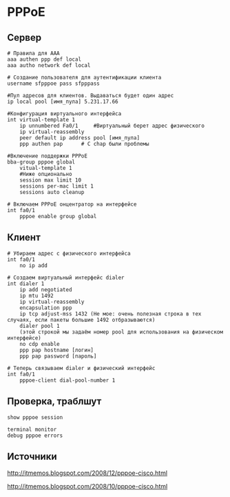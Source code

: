 # PPPoE



## Сервер

```
# Правила для AAA
aaa authen ppp def local
aaa autho network def local

# Создание пользователя для аутентификации клиента
username sfpppoe pass sfpppass

#Пул адресов для клиентов. Выдаваться будет один адрес
ip local pool [имя_пула] 5.231.17.66 

#Конфигурация виртуального интерфейса
int virtual-template 1
	ip unnumbered Fa0/1		#Виртуальный берет адрес физического
	ip virtual-reassembly
	peer default ip address pool [имя_пула]
	ppp authen pap		# С chap были проблемы

#Включение поддержки PPPoE
bba-group pppoe global
	vitual-template 1
	#Ниже опционально
	session max limit 10
	sessions per-mac limit 1
	sessions auto cleanup

# Включаем PPPoE онцентратор на интерфейсе
int fa0/1
	pppoe enable group global

```



## Клиент

```
# Убираем адрес с физического интерфейса
int fa0/1
	no ip add
	
# Создаем виртуальный интерфейс dialer
int dialer 1
	ip add negotiated
	ip mtu 1492
	ip virtual-reassembly
	encapsulation ppp
	ip tcp adjust-mss 1432 (Не мое: очень полезная строка в тех случаях, если пакеты большие 1492 отбразываются)
 	dialer pool 1
	(этой строкой мы задаём номер pool для использования на физическом интерфейсе)
	no cdp enable
	ppp pap hostname [логин]
	ppp pap password [пароль]
	
# Теперь связываем dialer и физический интерфейс
int fa0/1
	pppoe-client dial-pool-number 1
```





## Проверка, траблшут

`show pppoe session`

```
terminal monitor
debug pppoe errors
```







## Источники

http://itmemos.blogspot.com/2008/12/pppoe-cisco.html

http://itmemos.blogspot.com/2008/10/pppoe-cisco.html